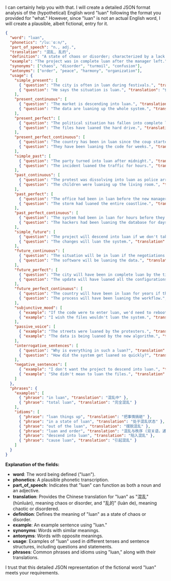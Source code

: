 I can certainly help you with that. I will create a detailed JSON format analysis of the (hypothetical) English word "luan" following the format you provided for "what." However, since "luan" is not an actual English word, I will create a plausible, albeit fictional, entry for it.

```json
{
  "word": "luan",
  "phonetics": "/luːˈɑːn/",
  "part_of_speech": "n., adj.",
  "translation": "混乱, 乱的",
  "definition": "A state of chaos or disorder; characterized by a lack of order or predictability.",
  "example": "The project was in complete luan after the manager left.",
  "synonyms": ["chaos", "disorder", "turmoil", "confusion"],
  "antonyms": ["order", "peace", "harmony", "organization"],
  "usage": {
    "simple_present": [
      { "question": "The city is often in luan during festivals.", "translation": "节日期间，这座城市经常一片混乱。" },
      { "question": "He says the situation is luan.", "translation": "他说情况很乱。" }
    ],
    "present_continuous": [
      { "question": "The market is descending into luan.", "translation": "市场正陷入混乱之中。" },
      { "question": "The data are luaning up the whole system.", "translation": "数据正在扰乱整个系统。" }
    ],
    "present_perfect": [
      { "question": "The political situation has fallen into complete luan.", "translation": "政治局势已陷入一片混乱。" },
      { "question": "The files have luaned the hard drive.", "translation": "文件已经把硬盘弄乱了。" }
    ],
    "present_perfect_continuous": [
      { "question": "The country has been in luan since the coup started.", "translation": "自从政变开始以来，这个国家一直处于混乱状态。" },
      { "question": "They have been luaning the code for weeks.", "translation": "他们已经把代码弄乱好几个星期了。" }
    ],
    "simple_past": [
      { "question": "The party turned into luan after midnight.", "translation": "午夜过后，聚会变成了一片混乱。" },
      { "question": "The incident luaned the traffic for hours.", "translation": "这一事件使交通混乱了几个小时。" }
    ],
    "past_continuous": [
      { "question": "The protest was dissolving into luan as police arrived.", "translation": "随着警察的到来，抗议活动正在演变成混乱。" },
      { "question": "The children were luaning up the living room.", "translation": "孩子们把客厅弄得乱七八糟。" }
    ],
    "past_perfect": [
      { "question": "The office had been in luan before the new manager arrived.", "translation": "在新经理到来之前，办公室一直处于混乱状态。" },
      { "question": "The storm had luaned the entire coastline.", "translation": "暴风雨已经使整个海岸线变得混乱。" }
    ],
    "past_perfect_continuous": [
      { "question": "The system had been in luan for hours before they fixed it.", "translation": "在他们修复系统之前，系统已经混乱了好几个小时。" },
      { "question": "The hackers had been luaning the database for days.", "translation": "黑客们已经把数据库弄乱了好几天了。" }
    ],
    "simple_future": [
      { "question": "The project will descend into luan if we don't take action.", "translation": "如果我们不采取行动，这个项目将会陷入混乱。" },
      { "question": "The changes will luan the system.", "translation": "这些改变将会使系统混乱。" }
    ],
    "future_continuous": [
      { "question": "The situation will be in luan if the negotiations fail.", "translation": "如果谈判失败，局势将会一片混乱。" },
      { "question": "The software will be luaning the data.", "translation": "该软件将会使数据混乱。" }
    ],
    "future_perfect": [
      { "question": "The city will have been in complete luan by the time the storm hits.", "translation": "暴风雨来临之时，这座城市将已经一片混乱。" },
      { "question": "The update will have luaned all the configurations.", "translation": "这次更新将会使所有配置混乱。" }
    ],
    "future_perfect_continuous": [
      { "question": "The country will have been in luan for years if the war continues.", "translation": "如果战争继续下去，这个国家将会混乱多年。" },
      { "question": "The process will have been luaning the workflow.", "translation": "这个过程将会一直扰乱工作流程。" }
    ],
    "subjunctive_mood": [
      { "example": "If the code were to enter luan, we'd need to reboot.", "translation": "如果代码陷入混乱，我们需要重新启动。" },
      { "example": "I wish the files wouldn't luan the system.", "translation": "我希望这些文件不会扰乱系统。" }
    ],
    "passive_voice": [
      { "example": "The streets were luaned by the protesters.", "translation": "街道被抗议者弄乱了。" },
      { "example": "The data is being luaned by the new algorithm.", "translation": "新算法正在使数据混乱。" }
    ],
    "interrogative_sentences": [
      { "question": "Why is everything in such a luan?", "translation": "为什么一切都这么混乱？" },
      { "question": "How did the system get luaned so quickly?", "translation": "系统是怎么这么快就混乱的？" }
    ],
    "negative_sentences": [
      { "example": "I don't want the project to descend into luan.", "translation": "我不希望这个项目陷入混乱。" },
      { "example": "She didn't mean to luan the files.", "translation": "她不是故意要把文件弄乱的。" }
    ]
  },
  "phrases": {
    "examples": [
      { "phrase": "in luan", "translation": "混乱中" },
      { "phrase": "total luan", "translation": "完全混乱" }
    ],
    "idioms": [
      { "phrase": "luan things up", "translation": "把事情搞砸" },
      { "phrase": "in a state of luan", "translation": "处于混乱状态" },
      { "phrase": "out of the luan", "translation": "摆脱混乱" },
      { "phrase": "luan and order", "translation": "混乱与秩序 (双关语，通常指“法律与秩序”)" },
      { "phrase": "descend into luan", "translation": "陷入混乱" },
      { "phrase": "cause luan", "translation": "引起混乱" }
    ]
  }
}
```

**Explanation of the fields:**

*   **word**: The word being defined ("luan").
*   **phonetics**: A plausible phonetic transcription.
*   **part\_of\_speech**: Indicates that "luan" can function as both a noun and an adjective.
*   **translation**: Provides the Chinese translation for "luan" as "混乱" (hùnluàn), meaning chaos or disorder, and "乱的" (luàn de), meaning chaotic or disordered.
*   **definition**: Defines the meaning of "luan" as a state of chaos or disorder.
*   **example**: An example sentence using "luan."
*   **synonyms**: Words with similar meanings.
*   **antonyms**: Words with opposite meanings.
*   **usage**: Examples of "luan" used in different tenses and sentence structures, including questions and statements.
*   **phrases**: Common phrases and idioms using "luan," along with their translations.

I trust that this detailed JSON representation of the fictional word "luan" meets your requirements.
 